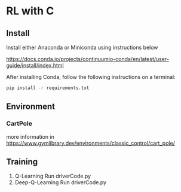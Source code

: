 # RL with C

## Install
Install either Anaconda or Miniconda using instructions below

https://docs.conda.io/projects/continuumio-conda/en/latest/user-guide/install/index.html

After installing Conda, follow the following instructions on a terminal:
```bash
pip install -r requirements.txt
```


## Environment

### CartPole

more information in https://www.gymlibrary.dev/environments/classic_control/cart_pole/

## Training

1. Q-Learning
Run driverCode.py
2. Deep-Q-Learning
Run driverCode.py

